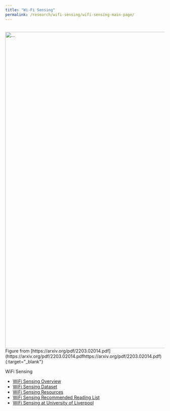 ```yaml
---
title: "Wi-Fi Sensing"
permalink: /research/wifi-sensing/wifi-sensing-main-page/
---
```


<br />
<img align="center" width="1000" src="{{ site.url }}/images\wireless-sensing\WirelessSensingSystemModel.png" alt="...">
<br />
Figure from [https://arxiv.org/pdf/2203.02014.pdf](https://arxiv.org/pdf/2203.02014.pdfhttps://arxiv.org/pdf/2203.02014.pdf){:target="_blank"}


WiFi Sensing
* [WiFi Sensing Overview](/research/wifi-sensing/wifi-sensing-overview/)
* [WiFi Sensing Dataset](/research/wifi-sensing/wifi-sensing-dataset/)
* [WiFi Sensing Resources](/research/wifi-sensing/wifi-sensing-resources/)
* [WiFi Sensing Recommended Reading List](/research/wifi-sensing/wifi-sensing-recommended-reading/)
* [WiFi Sensing at University of Liverpool](/research/wifi-sensing/wifi-sensing-pub/)
